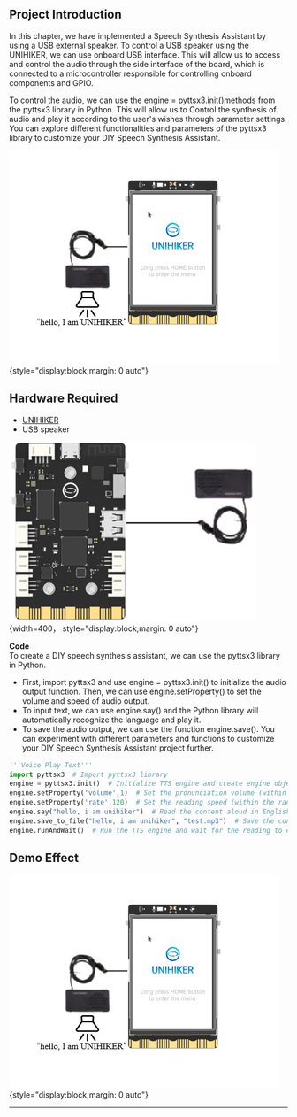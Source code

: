 ## **Project Introduction**
In this chapter, we have implemented a Speech Synthesis Assistant by using a USB external speaker.
To control a USB speaker using the UNIHIKER, we can use onboard USB interface. This will allow us to access and control the audio through the side interface of the board, which is connected to a microcontroller responsible for controlling onboard components and GPIO.  

To control the audio, we can use the engine = pyttsx3.init()methods from the pyttsx3 library in Python. This will allow us to Control the synthesis of audio and play it according to the user's wishes through parameter settings. You can explore different functionalities and parameters of the pyttsx3 library to customize your DIY Speech Synthesis Assistant.  

![image.png](img/2_Speech_Synthesis_Assistant/1722507608599-a8fe6790-ddaf-4108-b544-eb272a283bc5.png){style="display:block;margin: 0 auto"}

## **Hardware Required**

- [UNIHIKER](https://www.dfrobot.com/product-2691.html)
- USB speaker

![image.png](img/2_Speech_Synthesis_Assistant/1721633121611-fafe0fb5-e71f-4b6e-b972-635853187f3d.png){width=400， style="display:block;margin: 0 auto"}    

**Code**  
To create a DIY speech synthesis assistant, we can use the pyttsx3 library in Python.   

- First, import pyttsx3 and use engine = pyttsx3.init() to initialize the audio output function. Then, we can use engine.setProperty() to set the volume and speed of audio output. 
- To input text, we can use engine.say() and the Python library will automatically recognize the language and play it.   
- To save the audio output, we can use the function engine.save(). You can experiment with different parameters and functions to customize your DIY Speech Synthesis Assistant project further.  


```python
'''Voice Play Text'''
import pyttsx3  # Import pyttsx3 library
engine = pyttsx3.init()  # Initialize TTS engine and create engine objects
engine.setProperty('volume',1)  # Set the pronunciation volume (within the range of 0-1)
engine.setProperty('rate',120)  # Set the reading speed (within the range of 0-200)
engine.say("hello, i am unihiker")  # Read the content aloud in English
engine.save_to_file("hello, i am unihiker", "test.mp3")  # Save the content as audio (named test. mp3)
engine.runAndWait()  # Run the TTS engine and wait for the reading to complete
```
## **Demo Effect**

![image.png](img/2_Speech_Synthesis_Assistant/1722507628384-8db6ea0c-1239-4a86-a237-c4936080790b.png){style="display:block;margin: 0 auto"}



---

